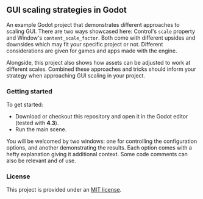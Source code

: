 ## GUI scaling strategies in Godot

An example Godot project that demonstrates different approaches to scaling GUI. There
are two ways showcased here: Control's `scale` property and Window's `content_scale_factor`.
Both come with different upsides and downsides which may fit your specific project or
not. Different considerations are given for games and apps made with the engine.

Alongside, this project also shows how assets can be adjusted to work at different scales.
Combined these approaches and tricks should inform your strategy when approaching
GUI scaling in your project.

### Getting started

To get started:

- Download or checkout this repository and open it in the Godot editor (tested with **4.3**).
- Run the main scene.

You will be welcomed by two windows: one for controlling the configuration options, and
another demonstrating the results. Each option comes with a hefty explanation giving it
additional context. Some code comments can also be relevant and of use.


### License

This project is provided under an [MIT license](LICENSE).
